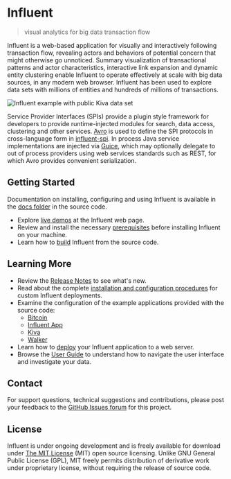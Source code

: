 # Influent #

> visual analytics for big data transaction flow

Influent is a web-based application for visually and interactively following transaction flow, revealing actors and behaviors of potential concern that might otherwise go unnoticed. Summary visualization of transactional patterns and actor characteristics, interactive link expansion and dynamic entity clustering enable Influent to operate effectively at scale with big data sources, in any modern web browser. Influent has been used to explore data sets with millions of entities and hundreds of millions of transactions.

![Influent example with public Kiva data set](https://raw.github.com/unchartedsoftware/wiki-assets/master/influent/influent-kiva.png)

Service Provider Interfaces (SPIs) provide a plugin style framework for developers to provide runtime-injected modules for search, data access, clustering and other services. [Avro](http://avro.apache.org/) is used to define the SPI protocols in cross-language form in [influent-spi](influent-spi/src/main/avro). In process Java service implementations are injected via [Guice](https://code.google.com/p/google-guice/), which may optionally delegate to out of process providers using web services standards such as REST, for which Avro provides convenient serialization.

## Getting Started ##

Documentation on installing, configuring and using Influent is available in the [docs folder](https://github.com/unchartedsoftware/influent/tree/master/docs/src/) in the source code.

- Explore [live demos](http://community.influent.org/demos/) at the Influent web page.
- Review and install the necessary [prerequisites](http://community.influent.org/community/developer-docs/how-to/installation/#prerequisites) before installing Influent on your machine.
- Learn how to [build](http://community.influent.org/community/developer-docs/how-to/installation/#install-source-code) Influent from the source code.

## Learning More ##

- Review the [Release Notes](https://github.com/unchartedsoftware/influent/blob/master/RELEASE_NOTES.md) to see what's new.
- Read about the complete [installation and configuration procedures](http://community.influent.org/community/developer-docs/how-to/installation/) for custom Influent deployments.
- Examine the configuration of the example applications provided with the source code:
	- [Bitcoin](https://github.com/unchartedsoftware/influent/tree/master/bitcoin/)
	- [Influent App](https://github.com/unchartedsoftware/influent/tree/master/influent-app/)
	- [Kiva](https://github.com/unchartedsoftware/influent/tree/master/kiva/)
	- [Walker](https://github.com/unchartedsoftware/influent/tree/master/walker/)
- Learn how to [deploy](http://community.influent.org/community/developer-docs/how-to/deployment/) your Influent application to a web server.
- Browse the [User Guide](http://community.influent.org/docs/user-guide/) to understand how to navigate the user interface and investigate your data.

## Contact ##

For support questions, technical suggestions and contributions, please post your feedback to the [GitHub Issues forum](https://github.com/unchartedsoftware/influent/issues) for this project.

## License ##

Influent is under ongoing development and is freely available for download under [The MIT License](http://www.opensource.org/licenses/MIT) (MIT) open source licensing. Unlike GNU General Public License (GPL), MIT freely permits distribution of derivative work under proprietary license, without requiring the release of source code.